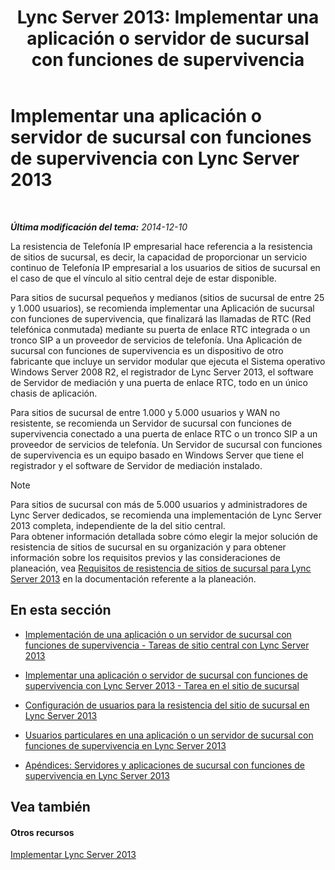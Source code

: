 ﻿---
title: 'Lync Server 2013: Implementar una aplicación o servidor de sucursal con funciones de supervivencia'
TOCTitle: Implementar una aplicación o servidor de sucursal con funciones de supervivencia
ms:assetid: cb780c14-dc5f-41ba-8092-f20ae905bd16
ms:mtpsurl: https://technet.microsoft.com/es-es/library/Gg398849(v=OCS.15)
ms:contentKeyID: 48276696
ms.date: 01/07/2017
mtps_version: v=OCS.15
ms.translationtype: HT
---

# Implementar una aplicación o servidor de sucursal con funciones de supervivencia con Lync Server 2013

 

_**Última modificación del tema:** 2014-12-10_

La resistencia de Telefonía IP empresarial hace referencia a la resistencia de sitios de sucursal, es decir, la capacidad de proporcionar un servicio continuo de Telefonía IP empresarial a los usuarios de sitios de sucursal en el caso de que el vínculo al sitio central deje de estar disponible.

Para sitios de sucursal pequeños y medianos (sitios de sucursal de entre 25 y 1.000 usuarios), se recomienda implementar una Aplicación de sucursal con funciones de supervivencia, que finalizará las llamadas de RTC (Red telefónica conmutada) mediante su puerta de enlace RTC integrada o un tronco SIP a un proveedor de servicios de telefonía. Una Aplicación de sucursal con funciones de supervivencia es un dispositivo de otro fabricante que incluye un servidor modular que ejecuta el Sistema operativo Windows Server 2008 R2, el registrador de Lync Server 2013, el software de Servidor de mediación y una puerta de enlace RTC, todo en un único chasis de aplicación.

Para sitios de sucursal de entre 1.000 y 5.000 usuarios y WAN no resistente, se recomienda un Servidor de sucursal con funciones de supervivencia conectado a una puerta de enlace RTC o un tronco SIP a un proveedor de servicios de telefonía. Un Servidor de sucursal con funciones de supervivencia es un equipo basado en Windows Server que tiene el registrador y el software de Servidor de mediación instalado.


> [!NOTE]
> Para sitios de sucursal con más de 5.000 usuarios y administradores de Lync Server dedicados, se recomienda una implementación de Lync Server 2013 completa, independiente de la del sitio central.<BR>Para obtener información detallada sobre cómo elegir la mejor solución de resistencia de sitios de sucursal en su organización y para obtener información sobre los requisitos previos y las consideraciones de planeación, vea <A href="lync-server-2013-branch-site-resiliency-requirements.md">Requisitos de resistencia de sitios de sucursal para Lync Server 2013</A> en la documentación referente a la planeación.



## En esta sección

  - [Implementación de una aplicación o un servidor de sucursal con funciones de supervivencia - Tareas de sitio central con Lync Server 2013](lync-server-2013-deploying-a-survivable-branch-appliance-or-server-central-site-tasks.md)

  - [Implementar una aplicación o servidor de sucursal con funciones de supervivencia con Lync Server 2013 - Tarea en el sitio de sucursal](lync-server-2013-deploy-a-survivable-branch-appliance-or-server-branch-site-task.md)

  - [Configuración de usuarios para la resistencia del sitio de sucursal en Lync Server 2013](lync-server-2013-configuring-users-for-branch-site-resiliency.md)

  - [Usuarios particulares en una aplicación o un servidor de sucursal con funciones de supervivencia en Lync Server 2013](lync-server-2013-home-users-on-a-survivable-branch-appliance-or-server.md)

  - [Apéndices: Servidores y aplicaciones de sucursal con funciones de supervivencia en Lync Server 2013](lync-server-2013-appendices-survivable-branch-appliances-and-servers.md)

## Vea también

#### Otros recursos

[Implementar Lync Server 2013](lync-server-2013-deploying-lync-server.md)


